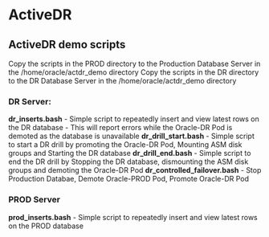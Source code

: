 # ActiveDR
## ActiveDR demo scripts

Copy the scripts in the PROD directory to the Production Database Server in the /home/oracle/actdr_demo directory
Copy the scripts in the DR directory to the DR Database Server in the /home/oracle/actdr_demo directory

### DR Server:
**dr_inserts.bash** - Simple script to repeatedly insert and view latest rows on the DR database 
                - This will report errors while the Oracle-DR Pod is demoted as the database is unavailable
**dr_drill_start.bash** - Simple script to start a DR drill by promoting the Oracle-DR Pod, Mounting ASM disk groups and Starting the DR database
**dr_drill_end.bash**   - Simple script to end the DR drill by Stopping the DR database, dismounting the ASM disk groups and demoting the Oracle-DR Pod
**dr_controlled_failover.bash** - Stop Production Databae, Demote Oracle-PROD Pod, Promote Oracle-DR Pod              


### PROD Server
**prod_inserts.bash** - Simple script to repeatedly insert and view latest rows on the PROD database

